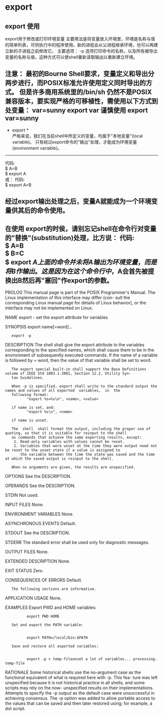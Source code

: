 # export

## export 使用

export用于修改或打印环境变量
主要用法是将变量放入环境里，环境是名称与值的简单列表，可供执行中的程序使用。新的进程会从父进程继承环境，也可以再建立新的子进程之前修改它。
主要选项：
-p 选项打印命令的名称，以及所有被导出变量的名称与值，这种方式可以使shell重新读取输出以重新建立环境。

注意：
最初的Bourne Shell要求，变量定义和导出分两步进行，而POSIX标准允许使用定义同时导出的方式。
但是许多商用系统里的/bin/sh 仍然不是POSIX兼容版本，要实现严格的可移植性，需使用以下方式到处变量：
var=sunny
export var
谨慎使用 export var=sunny
-------------------------------------------------------------------------------------------------------------------------
* export *   
严格来说，我们在当前shell中所定义的变量，均属于"本地变量"(local variable)。
只有经过export命令的"输出"处理，才能成为环境变量(environment variable)。
------------------------------------------------------------------------------------
代码:   
      $ A=B   
      $ export A   
或：
代码:   
      $ export A=B 

经过export输出处理之后，变量A就能成为一个环境变量供其后的命令使用。
------------------------------------------------------------------------------------
在使用 export的时侯，请别忘记shell在命令行对变量的"替换"(substitution)处理，比方说：
代码:   
      $ A=B   
      $ B=C   
      $ export $A   
上面的命令并未将A输出为环境变量，而是将B作输出。
这是因为在这个命令行中，$A会首先被提换出B然后再"塞回"作export的参数。
-------------------------------------------------------------------------------------------------------------------------

PROLOG
       This  manual  page is part of the POSIX Programmer's Manual.  The Linux implementation of this interface may differ (con-
       sult the corresponding Linux manual page for details of Linux behavior), or the  interface  may  not  be  implemented  on
       Linux.

NAME
       export - set the export attribute for variables

SYNOPSIS
       export name[=word]...

       export -p


DESCRIPTION
       The  shell  shall give the export attribute to the variables corresponding to the specified names, which shall cause them
       to be in the environment of subsequently executed commands. If the name of a variable is followed by  =  word,  then  the
       value of that variable shall be set to word.

       The export special built-in shall support the Base Definitions volume of IEEE Std 1003.1-2001, Section 12.2, Utility Syn-
       tax Guidelines.

       When -p is specified, export shall write to the standard output the names and values of all exported  variables,  in  the
       following format:
              "export %s=%s\n", <name>, <value>

       if name is set, and:
              "export %s\n", <name>

       if name is unset.

       The  shell  shall format the output, including the proper use of quoting, so that it is suitable for reinput to the shell
       as commands that achieve the same exporting results, except:
        1. Read-only variables with values cannot be reset.
        2. Variables that were unset at the time they were output need not be reset to the unset state if a value is assigned to
           the variable between the time the state was saved and the time at which the saved output is reinput to the shell.

       When no arguments are given, the results are unspecified.

OPTIONS
       See the DESCRIPTION.

OPERANDS
       See the DESCRIPTION.

STDIN
       Not used.

INPUT FILES
       None.

ENVIRONMENT VARIABLES
       None.

ASYNCHRONOUS EVENTS
       Default.

STDOUT
       See the DESCRIPTION.

STDERR
       The standard error shall be used only for diagnostic messages.

OUTPUT FILES
       None.

EXTENDED DESCRIPTION
       None.

EXIT STATUS
       Zero.

CONSEQUENCES OF ERRORS
       Default.

       The following sections are informative.

APPLICATION USAGE
       None.

EXAMPLES
       Export PWD and HOME variables:


              export PWD HOME

       Set and export the PATH variable:


              export PATH=/local/bin:$PATH

       Save and restore all exported variables:


              export -p > temp-fileunset a lot of variables... processing. temp-file

RATIONALE
       Some  historical shells use the no-argument case as the functional equivalent of what is required here with -p. This fea-
       ture was left unspecified because it is not historical practice in all shells, and some scripts  may  rely  on  the  now-
       unspecified  results on their implementations. Attempts to specify the -p output as the default case were unsuccessful in
       achieving consensus. The -p option was added to allow portable access to the values that can  be  saved  and  then  later
       restored using; for example, a dot script.
